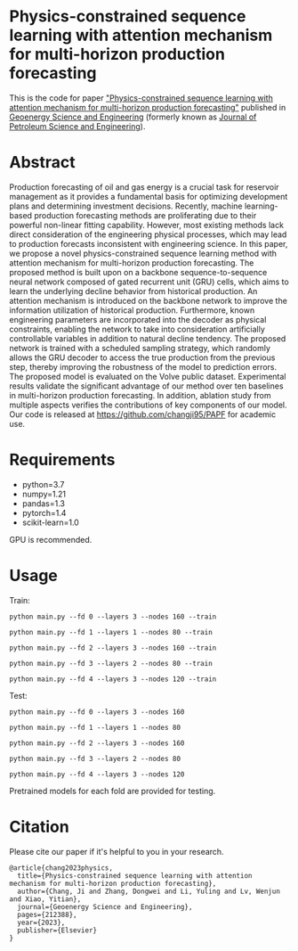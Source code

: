 # Physics-constrained sequence learning with attention mechanism for multi-horizon production forecasting
This is the code for paper ["Physics-constrained sequence learning with attention mechanism for multi-horizon production forecasting"](https://www.sciencedirect.com/science/article/abs/pii/S2949891023009752) published in [Geoenergy Science and Engineering](https://www.sciencedirect.com/journal/geoenergy-science-and-engineering) (formerly known as [Journal of Petroleum Science and Engineering](https://www.sciencedirect.com/journal/journal-of-petroleum-science-and-engineering)). 

# Abstract
Production forecasting of oil and gas energy is a crucial task for reservoir management as it provides a fundamental basis for optimizing development plans and determining investment decisions. Recently, machine learning-based production forecasting methods are proliferating due to their powerful non-linear fitting capability. However, most existing methods lack direct consideration of the engineering physical processes, which may lead to production forecasts inconsistent with engineering science. In this paper, we propose a novel physics-constrained sequence learning method with attention mechanism for multi-horizon production forecasting. The proposed method is built upon on a backbone sequence-to-sequence neural network composed of gated recurrent unit (GRU) cells, which aims to learn the underlying decline behavior from historical production. An attention mechanism is introduced on the backbone network to improve the information utilization of historical production. Furthermore, known engineering parameters are incorporated into the decoder as physical constraints, enabling the network to take into consideration artificially controllable variables in addition to natural decline tendency. The proposed network is trained with a scheduled sampling strategy, which randomly allows the GRU decoder to access the true production from the previous step, thereby improving the robustness of the model to prediction errors. The proposed model is evaluated on the Volve public dataset. Experimental results validate the significant advantage of our method over ten baselines in multi-horizon production forecasting. In addition, ablation study from multiple aspects verifies the contributions of key components of our model. Our code is released at https://github.com/changji95/PAPF for academic use.

# Requirements
* python=3.7
* numpy=1.21
* pandas=1.3
* pytorch=1.4
* scikit-learn=1.0

GPU is recommended.

# Usage
Train: 
```
python main.py --fd 0 --layers 3 --nodes 160 --train
```
```
python main.py --fd 1 --layers 1 --nodes 80 --train
```
```
python main.py --fd 2 --layers 3 --nodes 160 --train
```
```
python main.py --fd 3 --layers 2 --nodes 80 --train
```
```
python main.py --fd 4 --layers 3 --nodes 120 --train
```
Test:
```
python main.py --fd 0 --layers 3 --nodes 160
```
```
python main.py --fd 1 --layers 1 --nodes 80
```
```
python main.py --fd 2 --layers 3 --nodes 160
```
```
python main.py --fd 3 --layers 2 --nodes 80
```
```
python main.py --fd 4 --layers 3 --nodes 120
```
Pretrained models for each fold are provided for testing.

# Citation
Please cite our paper if it's helpful to you in your research.
```
@article{chang2023physics,
  title={Physics-constrained sequence learning with attention mechanism for multi-horizon production forecasting},
  author={Chang, Ji and Zhang, Dongwei and Li, Yuling and Lv, Wenjun and Xiao, Yitian},
  journal={Geoenergy Science and Engineering},
  pages={212388},
  year={2023},
  publisher={Elsevier}
}
```
